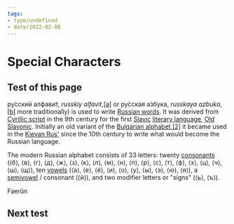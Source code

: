 ```yaml
---
tags:
- type/undefined
- date/2022-02-08
---
```


# Special Characters
## Test of this page
ру́сский алфави́т, _russkiy alfavit_,[[a]](https://en.wikipedia.org/wiki/Russian_alphabet#cite_note-2) or ру́сская а́збука, _russkaya azbuka_,[[b]](https://en.wikipedia.org/wiki/Russian_alphabet#cite_note-3) more traditionally) is used to write [Russian words](https://en.wikipedia.org/wiki/Russian_words "Russian words"). It was derived from [Cyrillic script](https://en.wikipedia.org/wiki/Cyrillic_script "Cyrillic script") in the 9th century for the first [Slavic](https://en.wikipedia.org/wiki/Slavic_group_of_languages "Slavic group of languages") [literary language](https://en.wikipedia.org/wiki/Literary_language "Literary language"), [Old Slavonic](https://en.wikipedia.org/wiki/Old_Church_Slavonic "Old Church Slavonic"). Initially an old variant of the [Bulgarian alphabet](https://en.wikipedia.org/wiki/Bulgarian_alphabet "Bulgarian alphabet"),[[2]](https://en.wikipedia.org/wiki/Russian_alphabet#cite_note-4) it became used in the [Kievan Rus'](https://en.wikipedia.org/wiki/Kievan_Rus%27 "Kievan Rus'") since the 10th century to write what would become the Russian language.

The modern Russian alphabet consists of 33 letters: twenty [consonants](https://en.wikipedia.org/wiki/Consonants "Consonants") (⟨б⟩, ⟨в⟩, ⟨г⟩, ⟨д⟩, ⟨ж⟩, ⟨з⟩, ⟨к⟩, ⟨л⟩, ⟨м⟩, ⟨н⟩, ⟨п⟩, ⟨р⟩, ⟨с⟩, ⟨т⟩, ⟨ф⟩, ⟨х⟩, ⟨ц⟩, ⟨ч⟩, ⟨ш⟩, ⟨щ⟩), ten [vowels](https://en.wikipedia.org/wiki/Vowels "Vowels") (⟨а⟩, ⟨е⟩, ⟨ё⟩, ⟨и⟩, ⟨о⟩, ⟨у⟩, ⟨ы⟩, ⟨э⟩, ⟨ю⟩, ⟨я⟩), a [semivowel](https://en.wikipedia.org/wiki/Semivowel "Semivowel") / consonant (⟨й⟩), and two modifier letters or "signs" (⟨ь⟩, ⟨ъ⟩).

Faerûn

## Next test